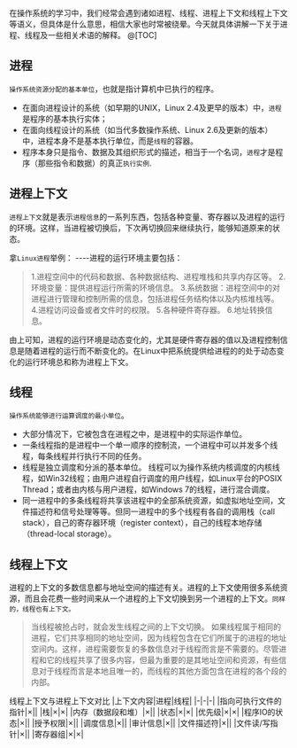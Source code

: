 ﻿在操作系统的学习中，我们经常会遇到诸如进程、线程、进程上下文和线程上下文等语义，但具体是什么意思，相信大家也时常被绕晕。今天就具体讲解一下关于进程、线程及一些相关术语的解释。
@[TOC]
## 进程
`操作系统资源分配的基本单位`，也就是指计算机中已执行的程序。
* 在面向进程设计的系统（如早期的UNIX，Linux 2.4及更早的版本）中，`进程`是程序的基本执行实体；
* 在面向线程设计的系统（如当代多数操作系统、Linux 2.6及更新的版本）中，进程本身不是基本执行单位，而是`线程`的容器。
* 程序本身只是指令、数据及其组织形式的描述，相当于一个名词，`进程`才是程序（那些指令和数据）的真正`执行实例`.

## 进程上下文
`进程上下文`就是表示`进程信息`的一系列东西，包括各种变量、寄存器以及进程的运行的环境。这样，当进程被切换后，下次再切换回来继续执行，能够知道原来的状态。

拿`Linux进程`举例：
----进程的运行环境主要包括：
>1.进程空间中的代码和数据、各种数据结构、进程堆栈和共享内存区等。
2.环境变量：提供进程运行所需的环境信息。
3.系统数据：进程空间中的对进程进行管理和控制所需的信息，包括进程任务结构体以及内核堆栈等。
4.进程访问设备或者文件时的权限。
5.各种硬件寄存器。
6.地址转换信息。

由上可知，进程的运行环境是动态变化的，尤其是硬件寄存器的值以及进程控制信息是随着进程的运行而不断变化的。在Linux中把系统提供给进程的的处于动态变化的运行环境总和称为进程上下文。

## 线程
`操作系统能够进行运算调度的最小单位`。
* 大部分情况下，它被包含在进程之中，是进程中的实际运作单位。
* 一条线程指的是进程中一个单一顺序的控制流，一个进程中可以并发多个线程，每条线程并行执行不同的任务。
* 线程是独立调度和分派的基本单位。
线程可以为操作系统内核调度的内核线程，如Win32线程；由用户进程自行调度的用户线程，如Linux平台的POSIX Thread；或者由内核与用户进程，如Windows 7的线程，进行混合调度。
* 同一进程中的多条线程将共享该进程中的全部系统资源，如虚拟地址空间，文件描述符和信号处理等等。但同一进程中的多个线程有各自的调用栈（call stack），自己的寄存器环境（register context），自己的线程本地存储（thread-local storage）。	
## 线程上下文
进程的上下文的多数信息都与地址空间的描述有关。进程的上下文使用很多系统资源，而且会花费一些时间来从一个进程的上下文切换到另一个进程的上下文。`同样的，线程也有上下文。`
> 当线程被抢占时，就会发生线程之间的上下文切换。
> 如果线程属于相同的进程，它们共享相同的地址空间，因为线程包含在它们所属于的进程的地址空间内。这样，进程需要恢复的多数信息对于线程而言是不需要的。尽管进程和它的线程共享了很多内容，但最为重要的是其地址空间和资源，有些信息对于线程而言是本地且唯一的，而线程的其他方面包含在进程的各个段的内部。

线程上下文与进程上下文对比
|上下文内容|进程|线程|
|-|-|-|
|指向可执行文件的指针|×||
|栈|×|×|
|内存（数据段和堆）|×||
|状态|×|×|
|优先级|×|×|
|程序IO的状态|×||
|授予权限|×||
|调度信息|×||
|审计信息|×||
|文件描述符|×||
|文件读/写指针|×||
|寄存器组|×|×|

